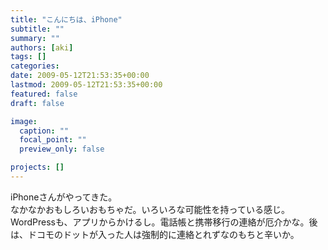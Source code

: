 ```yaml
---
title: "こんにちは、iPhone"
subtitle: ""
summary: ""
authors: [aki]
tags: []
categories: 
date: 2009-05-12T21:53:35+00:00
lastmod: 2009-05-12T21:53:35+00:00
featured: false
draft: false

image:
  caption: ""
  focal_point: ""
  preview_only: false

projects: []
---
```

iPhoneさんがやってきた。  
なかなかおもしろいおもちゃだ。いろいろな可能性を持っている感じ。  
WordPressも、アプリからかけるし。電話帳と携帯移行の連絡が厄介かな。後は、ドコモのドットが入った人は強制的に連絡とれずなのもちと辛いか。


